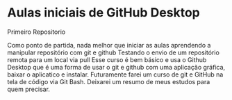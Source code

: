# Aulas iniciais de GitHub Desktop
 Primeiro Repositorio

Como ponto de partida, nada melhor que iniciar as aulas aprendendo a manipular repositório com git e github
Testando o envio de um repositório remota para um local via pull
Esse curso é bem básico e usa o Github Desktop que é uma forma de usar o git e github com uma aplicação gráfica, baixar o aplicatico e instalar.
Futuramente farei um curso de git e GitHub na tela de código via Git Bash. Deixarei um resumo de meus estudos para quem precisar.

